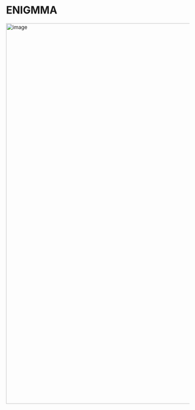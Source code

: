 # ENIGMMA
<img width="1902" height="1041" alt="image" src="https://github.com/user-attachments/assets/4b96483e-d180-464e-88c1-53d8f0b7c4d1" />
